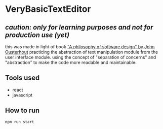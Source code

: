 # VeryBasicTextEditor
## ***caution: only for learning purposes and not for production use (yet)***
this was made in light of book ["A philosophy of software design" by John Ousterhout](https://www.amazon.com/Philosophy-Software-Design-John-Ousterhout/dp/1732102201)
practicing the abstraction of text manipulation module from the user interface module. using the concept of "separation of concerns" and "abstraction" to make the code more readable and maintainable.

## Tools used
- react
- javascript


## How to run
```bash
npm run start
```

